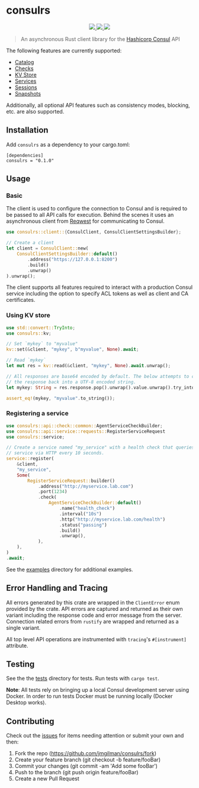 # consulrs

<p align="center">
    <a href="https://crates.io/crates/consulrs">
        <img src="https://img.shields.io/crates/v/consulrs">
    </a>
    <a href="https://docs.rs/consulrs">
        <img src="https://img.shields.io/docsrs/consulrs" />
    </a>
    <a href="https://github.com/jmgilman/consulrs/actions/workflows/ci.yml">
        <img src="https://github.com/jmgilman/consulrs/actions/workflows/ci.yml/badge.svg"/>
    </a>
</p>

> An asynchronous Rust client library for the [Hashicorp Consul][1] API

The following features are currently supported:

* [Catalog](https://www.consul.io/api-docs/catalogv)
* [Checks](https://www.consul.io/api-docs/agent/check)
* [KV Store](https://www.consul.io/api-docs/kv)
* [Services](https://www.consul.io/api-docs/agent/service)
* [Sessions](https://www.consul.io/api-docs/session)
* [Snapshots](https://www.consul.io/api-docs/snapshot)

Additionally, all optional API features such as consistency modes, blocking, 
etc. are also supported. 

## Installation

Add `consulrs` as a dependency to your cargo.toml:
```
[dependencies]
consulrs = "0.1.0"
```

## Usage

### Basic

The client is used to configure the connection to Consul and is required to be
passed to all API calls for execution. Behind the scenes it uses an asynchronous
client from [Reqwest](https://docs.rs/reqwest/) for communicating to Consul.

```rust
use consulrs::client::{ConsulClient, ConsulClientSettingsBuilder};

// Create a client
let client = ConsulClient::new(
    ConsulClientSettingsBuilder::default()
        .address("https://127.0.0.1:8200")
        .build()
        .unwrap()
).unwrap();
```

The client supports all features required to interact with a production Consul
service including the option to specify ACL tokens as well as client and CA
certificates.


### Using KV store

```rust
use std::convert::TryInto;
use consulrs::kv;

// Set `mykey` to "myvalue"
kv::set(&client, "mykey", b"myvalue", None).await;

// Read `mykey`
let mut res = kv::read(&client, "mykey", None).await.unwrap();

// All responses are base64 encoded by default. The below attempts to coerce
// the response back into a UTF-8 encoded string.
let mykey: String = res.response.pop().unwrap().value.unwrap().try_into().unwrap();

assert_eq!(mykey, "myvalue".to_string());
```

### Registering a service

```rust
use consulrs::api::check::common::AgentServiceCheckBuilder;
use consulrs::api::service::requests::RegisterServiceRequest
use consulrs::service;

// Create a service named "my_service" with a health check that queries the
// service via HTTP every 10 seconds.
service::register(
    &client,
    "my_service",
    Some(
        RegisterServiceRequest::builder()
            .address("http://myservice.lab.com")
            .port(1234)
            .check(
                AgentServiceCheckBuilder::default()
                    .name("health_check")
                    .interval("10s")
                    .http("http://myservice.lab.com/health")
                    .status("passing")
                    .build()
                    .unwrap(),
            ),
    ),
)
.await;
```

See the [examples](examples) directory for additional examples.


## Error Handling and Tracing

All errors generated by this crate are wrapped in the `ClientError` enum 
provided by the crate. API errors are captured and returned as their own
variant including the response code and error message from the server. 
Connection related errors from `rustify` are wrapped and returned as a single 
variant.

All top level API operations are instrumented with `tracing`'s `#[instrument]`
attribute.

## Testing

See the the [tests](tests) directory for tests. Run tests with `cargo test`.

**Note**: All tests rely on bringing up a local Consul development server using
Docker. In order to run tests Docker must be running locally (Docker Desktop 
works).

## Contributing

Check out the [issues][2] for items needing attention or submit your own and 
then:

1. Fork the repo (https://github.com/jmgilman/consulrs/fork)
2. Create your feature branch (git checkout -b feature/fooBar)
3. Commit your changes (git commit -am 'Add some fooBar')
4. Push to the branch (git push origin feature/fooBar)
5. Create a new Pull Request

[1]: https://www.consul.io/
[2]: https://github.com/jmgilman/consulrs/issues
